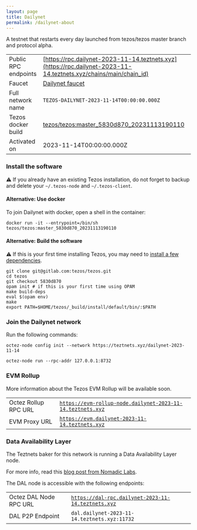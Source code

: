 ```yaml
---
layout: page
title: Dailynet
permalink: /dailynet-about
---
```


A testnet that restarts every day launched from tezos/tezos master branch and protocol alpha.

| | |
|-------|---------------------|
| Public RPC endpoints | [https://rpc.dailynet-2023-11-14.teztnets.xyz](https://rpc.dailynet-2023-11-14.teztnets.xyz/chains/main/chain_id)<br/> |
| Faucet | [Dailynet faucet](https://faucet.dailynet-2023-11-14.teztnets.xyz) |
| Full network name | `TEZOS-DAILYNET-2023-11-14T00:00:00.000Z` |
| Tezos docker build | [tezos/tezos:master_5830d870_20231113190110](https://hub.docker.com/r/tezos/tezos/tags?page=1&ordering=last_updated&name=master_5830d870_20231113190110) |
| Activated on | 2023-11-14T00:00:00.000Z |





### Install the software

⚠️  If you already have an existing Tezos installation, do not forget to backup and delete your `~/.tezos-node` and `~/.tezos-client`.



#### Alternative: Use docker

To join Dailynet with docker, open a shell in the container:

```
docker run -it --entrypoint=/bin/sh tezos/tezos:master_5830d870_20231113190110
```

#### Alternative: Build the software

⚠️  If this is your first time installing Tezos, you may need to [install a few dependencies](https://tezos.gitlab.io/introduction/howtoget.html#setting-up-the-development-environment-from-scratch).

```
git clone git@gitlab.com:tezos/tezos.git
cd tezos
git checkout 5830d870
opam init # if this is your first time using OPAM
make build-deps
eval $(opam env)
make
export PATH=$HOME/tezos/_build/install/default/bin/:$PATH
```

### Join the Dailynet network

Run the following commands:

```
octez-node config init --network https://teztnets.xyz/dailynet-2023-11-14

octez-node run --rpc-addr 127.0.0.1:8732
```


### EVM Rollup

More information about the Tezos EVM Rollup will be available soon.

| | |
|-------|---------------------|
| Octez Rollup RPC URL | [`https://evm-rollup-node.dailynet-2023-11-14.teztnets.xyz`](https://evm-rollup-node.dailynet-2023-11-14.teztnets.xyz/global/block/head) |
| EVM Proxy URL | [`https://evm.dailynet-2023-11-14.teztnets.xyz`](https://evm.dailynet-2023-11-14.teztnets.xyz) |




### Data Availability Layer

The Teztnets baker for this network is running a Data Availability Layer node.

For more info, read this [blog post from Nomadic Labs](https://research-development.nomadic-labs.com/data-availability-layer-tezos.html).

The DAL node is accessible with the following endpoints:

| | |
|-------|---------------------|
| Octez DAL Node RPC URL | [`https://dal-rpc.dailynet-2023-11-14.teztnets.xyz`](https://dal-rpc.dailynet-2023-11-14.teztnets.xyz) |
| DAL P2P Endpoint | `dal.dailynet-2023-11-14.teztnets.xyz:11732` |




